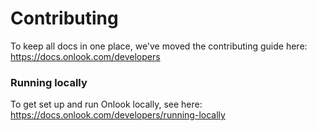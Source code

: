 # Contributing

To keep all docs in one place, we've moved the contributing guide here:
https://docs.onlook.com/developers

### Running locally

To get set up and run Onlook locally, see here:
https://docs.onlook.com/developers/running-locally
